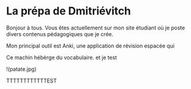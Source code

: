 # La prépa de Dmitriévitch

Bonjour à tous. Vous êtes actuellement sur mon site étudiant où je poste divers contenus pédagogiques que je crée.

Mon principal outil est Anki, une application de révision espacée qui

Ce machin hébèrge du vocabulaire.
et je test

!(patate.jpg)

TTTTTTTTTTTTEST
